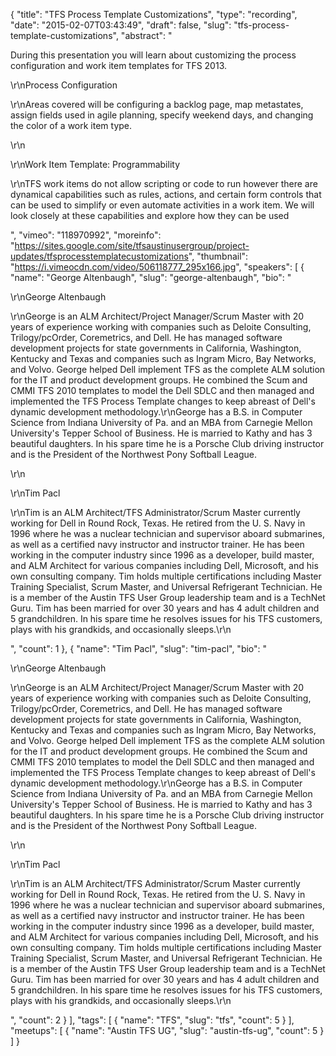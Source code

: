 {
  "title": "TFS Process Template Customizations",
  "type": "recording",
  "date": "2015-02-07T03:43:49",
  "draft": false,
  "slug": "tfs-process-template-customizations",
  "abstract": "<p>During this presentation you will learn about customizing the process configuration and work item templates for TFS 2013.</p><p>\r\nProcess Configuration </p><p>\r\nAreas covered will be configuring a backlog page, map metastates, assign fields used in agile planning, specify weekend days, and changing the color of a work item type.</p><p>\r\n</p><p>\r\nWork Item Template: Programmability</p><p>\r\nTFS work items do not allow scripting or code to run however there are dynamical capabilities such as rules, actions, and certain form controls that can be used to simplify or even automate activities in a work item. We will look closely at these capabilities and explore how they can be used</p>",
  "vimeo": "118970992",
  "moreinfo": "https://sites.google.com/site/tfsaustinusergroup/project-updates/tfsprocesstemplatecustomizations",
  "thumbnail": "https://i.vimeocdn.com/video/506118777_295x166.jpg",
  "speakers": [
    {
      "name": "George Altenbaugh",
      "slug": "george-altenbaugh",
      "bio": "<p>\r\nGeorge Altenbaugh</p><p>\r\nGeorge is an ALM Architect/Project Manager/Scrum Master with 20 years of experience working with companies such as Deloite Consulting, Trilogy/pcOrder, Coremetrics, and Dell. He has managed software development projects for state governments in California, Washington, Kentucky and Texas and companies such as Ingram Micro, Bay Networks, and Volvo. George helped Dell implement TFS as the complete ALM solution for the IT and product development groups. He combined the Scum and CMMI TFS 2010 templates to model the Dell SDLC and then managed and implemented the TFS Process Template changes to keep abreast of Dell's dynamic development methodology.\r\nGeorge has a B.S. in Computer Science from Indiana University of Pa. and an MBA from Carnegie Mellon University's Tepper School of Business. He is married to Kathy and has 3 beautiful daughters. In his spare time he is a Porsche Club driving instructor and is the President of the Northwest Pony Softball League.</p><p>\r\n</p><p>\r\nTim Pacl</p><p>\r\nTim is an ALM Architect/TFS Administrator/Scrum Master currently working for Dell in Round Rock, Texas. He retired from the U. S. Navy in 1996 where he was a nuclear technician and supervisor aboard submarines, as well as a certified navy instructor and instructor trainer. He has been working in the computer industry since 1996 as a developer, build master, and ALM Architect for various companies including Dell, Microsoft, and his own consulting company. Tim holds multiple certifications including Master Training Specialist, Scrum Master, and Universal Refrigerant Technician. He is a member of the Austin TFS User Group leadership team and is a TechNet Guru. Tim has been married for over 30 years and has 4 adult children and 5 grandchildren. In his spare time he resolves issues for his TFS customers, plays with his grandkids, and occasionally sleeps.\r\n</p>",
      "count": 1
    },
    {
      "name": "Tim Pacl",
      "slug": "tim-pacl",
      "bio": "<p>\r\nGeorge Altenbaugh</p><p>\r\nGeorge is an ALM Architect/Project Manager/Scrum Master with 20 years of experience working with companies such as Deloite Consulting, Trilogy/pcOrder, Coremetrics, and Dell. He has managed software development projects for state governments in California, Washington, Kentucky and Texas and companies such as Ingram Micro, Bay Networks, and Volvo. George helped Dell implement TFS as the complete ALM solution for the IT and product development groups. He combined the Scum and CMMI TFS 2010 templates to model the Dell SDLC and then managed and implemented the TFS Process Template changes to keep abreast of Dell's dynamic development methodology.\r\nGeorge has a B.S. in Computer Science from Indiana University of Pa. and an MBA from Carnegie Mellon University's Tepper School of Business. He is married to Kathy and has 3 beautiful daughters. In his spare time he is a Porsche Club driving instructor and is the President of the Northwest Pony Softball League.</p><p>\r\n</p><p>\r\nTim Pacl</p><p>\r\nTim is an ALM Architect/TFS Administrator/Scrum Master currently working for Dell in Round Rock, Texas. He retired from the U. S. Navy in 1996 where he was a nuclear technician and supervisor aboard submarines, as well as a certified navy instructor and instructor trainer. He has been working in the computer industry since 1996 as a developer, build master, and ALM Architect for various companies including Dell, Microsoft, and his own consulting company. Tim holds multiple certifications including Master Training Specialist, Scrum Master, and Universal Refrigerant Technician. He is a member of the Austin TFS User Group leadership team and is a TechNet Guru. Tim has been married for over 30 years and has 4 adult children and 5 grandchildren. In his spare time he resolves issues for his TFS customers, plays with his grandkids, and occasionally sleeps.\r\n</p>",
      "count": 2
    }
  ],
  "tags": [
    {
      "name": "TFS",
      "slug": "tfs",
      "count": 5
    }
  ],
  "meetups": [
    {
      "name": "Austin TFS UG",
      "slug": "austin-tfs-ug",
      "count": 5
    }
  ]
}